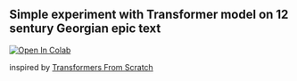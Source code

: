 ## Simple experiment with Transformer model on 12 sentury Georgian epic text

[![Open In Colab](https://colab.research.google.com/assets/colab-badge.svg)](https://colab.research.google.com/github/0xh3x/transformer-tyaosani/blob/master/transformer_tyaosani.ipynb)

inspired by [Transformers From Scratch](https://blog.matdmiller.com/posts/2023-06-10_transformers/notebook.html)
